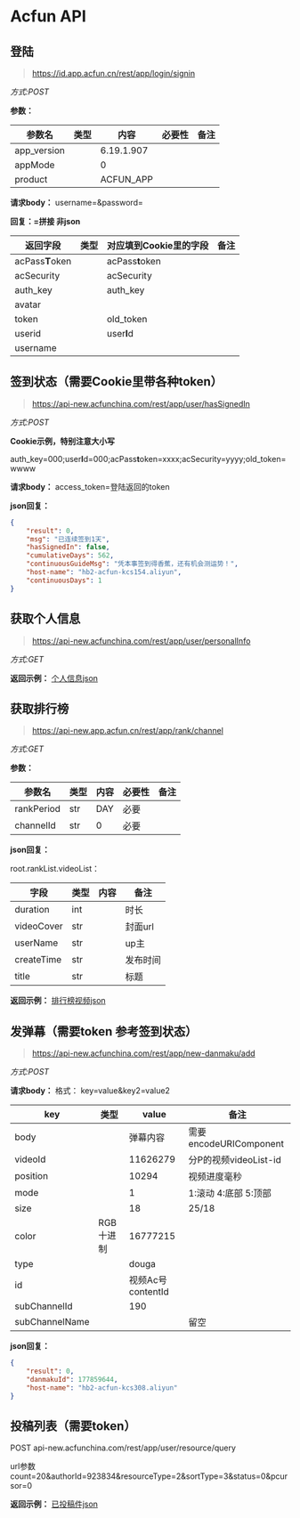 # Acfun API

## 登陆
> https://id.app.acfun.cn/rest/app/login/signin

*方式:POST*

**参数：**

| 参数名		  | 类型 | 内容        | 必要性 | 备注 |
| -------------- | ---- | ----------- | ------ | ---- |
| app_version|       | 6.19.1.907 |   		 |      |
| appMode|       | 0 |   		 |      |
| product   |       | ACFUN_APP |   		 |      |

**请求body：**
username=&password=

**回复：=拼接 非json**

| 返回字段    | 类型 | 对应填到Cookie里的字段     | 备注                        |
| ------- | ---- | -------- | --------------------------- |
| acPass**T**oken    |   | acPass**t**oken |  |
| acSecurity  |   | acSecurity |  |
| auth_key    |   | auth_key |  |
| avatar        |   |   |  |
| token        |   | old_token |  |
| userid        |   | user**I**d |  |
| username  |   |   |  |

## 签到状态（需要Cookie里带各种token）
> https://api-new.acfunchina.com/rest/app/user/hasSignedIn

*方式:POST*

**Cookie示例，特别注意大小写**

auth_key=000;user**I**d=000;acPass**t**oken=xxxx;acSecurity=yyyy;old_token=wwww

**请求body：**
access_token=登陆返回的token

**json回复：**
```json
{
	"result": 0,
	"msg": "已连续签到1天",
	"hasSignedIn": false,
	"cumulativeDays": 562,
	"continuousGuideMsg": "凭本事签到得香蕉，还有机会测运势！",
	"host-name": "hb2-acfun-kcs154.aliyun",
	"continuousDays": 1
}
```

## 获取个人信息

> https://api-new.acfunchina.com/rest/app/user/personalInfo

*方式:GET*

**返回示例：**
[个人信息json](个人信息.json)

## 获取排行榜

> https://api-new.app.acfun.cn/rest/app/rank/channel

*方式:GET*

**参数：**

| 参数名 | 类型 | 内容        | 必要性 | 备注 |
| ------ | ---- | ----------- | ------ | ---- |
| rankPeriod    | str  | DAY | 必要   |      |
| channelId    | str  | 0 | 必要   |      |

**json回复：**

root.rankList.videoList：

| 字段    | 类型 | 内容     | 备注                        |
| ------- | ---- | -------- | --------------------------- |
| duration    | int  |    | 时长|
| videoCover    | str  |    | 封面url|
| userName    | str  |    | up主|
| createTime    | str  |    | 发布时间|
| title    | str  |    | 标题|


**返回示例：**
[排行榜视频json](排行榜视频.json)


## 发弹幕（需要token 参考签到状态）
> https://api-new.acfunchina.com/rest/app/new-danmaku/add

*方式:POST*

**请求body：**
格式： key=value&key2=value2

| key    | 类型 | value     | 备注     |
| ------- | ---- | -------- | -------- |
|body   |      |   弹幕内容   |  需要encodeURIComponent|
|videoId   |      |  11626279  |分P的视频videoList-id|
|position   |      |  10294  |  视频进度毫秒  |
|mode   |      |  1   |  1:滚动  4:底部  5:顶部 |
|size   |      |  18   |  25/18  |
|color   |  RGB十进制  |  16777215  |    |
|type   |      |  douga  |    |
|id   |      |  视频Ac号contentId|    |
|subChannelId   |      |  190  |    |
|subChannelName   |      |    |  留空  |

**json回复：**
```json
{
	"result": 0,
	"danmakuId": 177859644,
	"host-name": "hb2-acfun-kcs308.aliyun"
}
```

## 投稿列表（需要token）
POST api-new.acfunchina.com/rest/app/user/resource/query

url参数
count=20&authorId=923834&resourceType=2&sortType=3&status=0&pcursor=0

**返回示例：**
[已投稿件json](已投稿件.json)
